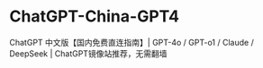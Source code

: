 # ChatGPT-China-GPT4
ChatGPT 中文版【国内免费直连指南】| GPT-4o / GPT-o1 / Claude / DeepSeek | ChatGPT镜像站推荐，无需翻墙 
